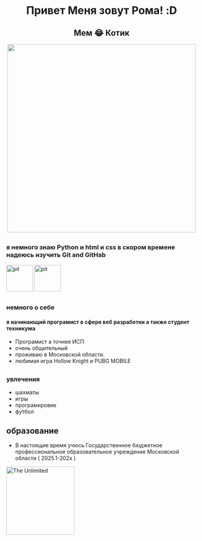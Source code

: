 <h1 align="center">Привет Меня зовут Рома! :D</h1>

<h2 align="center">Мем 😂  Котик</h2>
<div align="center">
  <img height="498" width="498" src=https://media1.tenor.com/m/fxR1bnqJ7LgAAAAC/cat-angry.gif/> </div>

 ##
 
 ### я немного знаю Python и html и css в скором времене надеюсь изучить Git and GitHab
 
 <img src=https://velog.velcdn.com/images/ghkd1330/post/ebd51fe2-95b4-44b9-9306-1f9933592829/image.jpeg height="70" alt="pit"  />
 <img src=https://avatars.mds.yandex.net/get-altay/11381866/2a0000018c59036deca36e60afe35279ef96/orig height="70" alt="pit"  />
 
 ##
 
 ### немного о себе 

 #### я начинающий програмист в сфере веб разработки а также студент техникума 
* Програмист  а точнее ИСП
* очень общительный 
* проживаю  в Московской области.
* любимая игра Hollow Knight и PUBG MOBILE

##
### увлечения 
* шахматы 
* игры
* програмировие
* футбол
##
## образование
* В настоящие время учюсь Государственное бюджетное
профессиональное образовательное учреждение
Московской области ( 2025.1-202x ) 

<a href="https://t.me/Gnomoslog" target="_blank" >
  <img src="https://media1.tenor.com/m/fxR1bnqJ7LgAAAAC/cat-angry.gif" alt="The Unlimited" width="180"/>
</a>